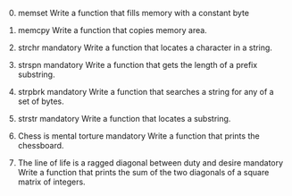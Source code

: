 0. memset
Write a function that fills memory with a constant byte

1. memcpy
Write a function that copies memory area.

2. strchr
mandatory
Write a function that locates a character in a string.

3. strspn
mandatory
Write a function that gets the length of a prefix substring.

4. strpbrk
mandatory
Write a function that searches a string for any of a set of bytes.

5. strstr
mandatory
Write a function that locates a substring.

6. Chess is mental torture
mandatory
Write a function that prints the chessboard.

7. The line of life is a ragged diagonal between duty and desire
mandatory
Write a function that prints the sum of the two diagonals of a square matrix of integers.
